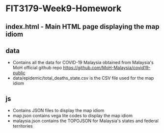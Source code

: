 # FIT3179-Week9-Homework

## index.html - Main HTML page displaying the map idiom
## data 
- Contains all the data for COVID-19 Malaysia obtained from Malaysia's MoH official github repo https://github.com/MoH-Malaysia/covid19-public
- data/epidemic/total_deaths_state.csv is the CSV file used for the map idiom
## js
- Contains JSON files to display the map idiom
- map.json contains vega lite codes to display the map idiom
- malaysia.json contains the TOPOJSON for Malaysia's states and federal territories
